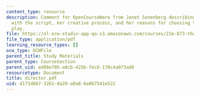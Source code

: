 ```yaml
---
content_type: resource
description: Comment for OpenCourseWare from Janet Sonenberg describing her involvement
  with the script, her creative process, and her reasons for choosing to stage this
  play.
file: https://ol-ocw-studio-app-qa.s3.amazonaws.com/courses/21m-873-theater-arts-topics-fall-2004-january-iap-2005/4173d8673261da20a0a86a067541e522_director.pdf
file_type: application/pdf
learning_resource_types: []
ocw_type: OCWFile
parent_title: Study Materials
parent_type: CourseSection
parent_uid: ed08e705-a0cb-425b-fec6-178c4a073ad8
resourcetype: Document
title: director.pdf
uid: 4173d867-3261-da20-a0a8-6a067541e522
---
```

